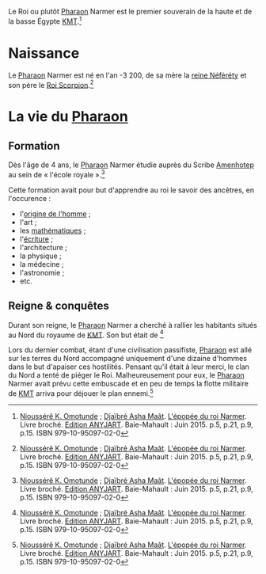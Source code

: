 <!-- TITLE: Le Roi Narmer -->
<!-- SUBTITLE: Présentation du Roi Narmer -->

Le Roi ou plutôt [Pharaon](/personnalite/per-aat) Narmer est le premier souverain de la haute et de la basse Égypte [KMT](/civilisation/kmt).[^1]

# Naissance
Le [Pharaon](/personnalite/per-aat) Narmer est né en l'an -3 200, de sa mère la [reine Néfèréty](/personnalite/neferety) et son père le [Roi Scorpion](/personnalite/roi-scorpion).[^1]

# La vie du [Pharaon](/personnalite/per-aat)
## Formation
Dès l'âge de 4 ans, le [Pharaon](/personnalite/per-aat) Narmer étudie auprès du Scribe [Amenhotep](/personalite/amenhotep) au sein de « l'école royale ».[^1]

Cette formation avait pour but d'apprendre au roi le savoir des ancêtres, en l'occurence :
* l'[origine de l'homme]() ;
* l'art ;
* les [mathématiques](/mathematiques/mathematiques-africaines) ;
* l'[écriture](/ecriture/mdw-ntr) ;
* l'architecture ;
* la physique ;
* la médecine ;
* l'astronomie ;
* etc.

## Reigne & conquêtes
Durant son reigne, le [Pharaon](personnalite/per-aat) Narmer a cherché à rallier les habitants situés au Nord du royaume de [KMT](/civilisation/kmt). Son but était de [^1]

Lors du dernier combat, étant d'une civilisation passifiste, [Pharaon](/personnalite/per-aat) est allé sur les terres du Nord accompagné uniquement d'une dizaine d'hommes dans le but d'apaiser ces hostilités. Pensant qu'il était à leur merci, le clan du Nord a tenté de piéger le Roi. Malheureusement pour eux, le [Pharaon](/personnalite/per-aat) Narmer avait prévu cette embuscade et en peu de temps la flotte militaire de [KMT](civilisation/kmt) arriva pour déjouer le plan ennemi.[^1]

[^1]: [Nioussérê K. Omotunde](/personnalite/nioussere-kalala-omotunde) ; [Djaïbré Asha Maât](/personnalite/djaibre-asha-maat). [L'épopée du roi Narmer](http://www.anyjart.com/lpope-du-roi-narmer-omotunde). Livre broché. [Edition ANYJART](http://www.anyjart.com/). Baie-Mahault : Juin 2015. p.5, p.21, p.9, p.15. ISBN 979-10-95097-02-0